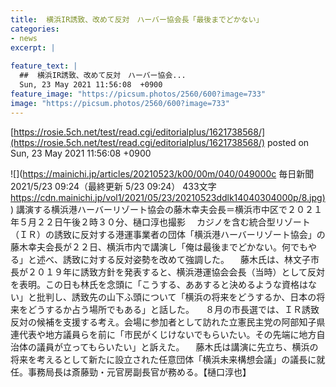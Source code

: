 ```yaml
---
title:  横浜IR誘致、改めて反対　ハーバー協会長「最後までどかない」  
categories:
- news
excerpt: |
  
feature_text: |
  ##  横浜IR誘致、改めて反対　ハーバー協会...
  Sun, 23 May 2021 11:56:08  +0900
feature_image: "https://picsum.photos/2560/600?image=733"
image: "https://picsum.photos/2560/600?image=733"
---
```


[https://rosie.5ch.net/test/read.cgi/editorialplus/1621738568/](https://rosie.5ch.net/test/read.cgi/editorialplus/1621738568/)
posted on Sun, 23 May 2021 11:56:08  +0900

<!--more-->

![](https://mainichi.jp/articles/20210523/k00/00m/040/049000c 毎日新聞 2021/5/23 09:24（最終更新 5/23 09:24） 433文字 [https://cdn.mainichi.jp/vol1/2021/05/23/20210523ddlk14040304000p/8.jpg)](https://cdn.mainichi.jp/vol1/2021/05/23/20210523ddlk14040304000p/8.jpg)) 講演する横浜港ハーバーリゾート協会の藤木幸夫会長＝横浜市中区で２０２１年５月２２日午後２時３０分、樋口淳也撮影 　カジノを含む統合型リゾート（ＩＲ）の誘致に反対する港運事業者の団体「横浜港ハーバーリゾート協会」の藤木幸夫会長が２２日、横浜市内で講演し「俺は最後までどかない。何でもやる」と述べ、誘致に対する反対姿勢を改めて強調した。 　藤木氏は、林文子市長が２０１９年に誘致方針を発表すると、横浜港運協会会長（当時）として反対を表明。この日も林氏を念頭に「こうする、ああすると決めるような資格はない」と批判し、誘致先の山下ふ頭について「横浜の将来をどうするか、日本の将来をどうするか占う場所でもある」と話した。 　８月の市長選では、ＩＲ誘致反対の候補を支援する考え。会場に参加者として訪れた立憲民主党の阿部知子県連代表や地方議員らを前に「市民がくじけないでもらいたい。その先端に地方自治体の議員が立ってもらいたい」と訴えた。 　藤木氏は講演に先立ち、横浜の将来を考えるとして新たに設立された任意団体「横浜未来構想会議」の議長に就任。事務局長は斎藤勁・元官房副長官が務める。【樋口淳也】
